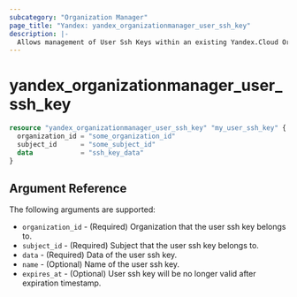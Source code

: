 ```yaml
---
subcategory: "Organization Manager"
page_title: "Yandex: yandex_organizationmanager_user_ssh_key"
description: |-
  Allows management of User Ssh Keys within an existing Yandex.Cloud Organization and Subject.
---
```



# yandex_organizationmanager_user_ssh_key




```terraform
resource "yandex_organizationmanager_user_ssh_key" "my_user_ssh_key" {
  organization_id = "some_organization_id"
  subject_id      = "some_subject_id"
  data            = "ssh_key_data"
}
```

## Argument Reference

The following arguments are supported:

* `organization_id` - (Required) Organization that the user ssh key belongs to.
* `subject_id` - (Required) Subject that the user ssh key belongs to.
* `data` - (Required) Data of the user ssh key.
* `name` - (Optional) Name of the user ssh key.
* `expires_at` - (Optional) User ssh key will be no longer valid after expiration timestamp.
